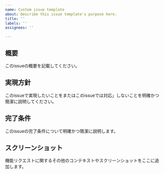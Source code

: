 ```yaml
---
name: Custom issue template
about: Describe this issue template's purpose here.
title: ''
labels: ''
assignees: ''

---
```


## 概要 
このissueの概要を記載してください。

## 実現方針
このissueで実現したいことをまたはこのissueでは対応」しないことを明確かつ簡潔に説明してください。

## 完了条件
このissueの完了条件について明確かつ簡潔に説明します。

## スクリーンショット
機能リクエストに関するその他のコンテキストやスクリーンショットをここに追加します。
